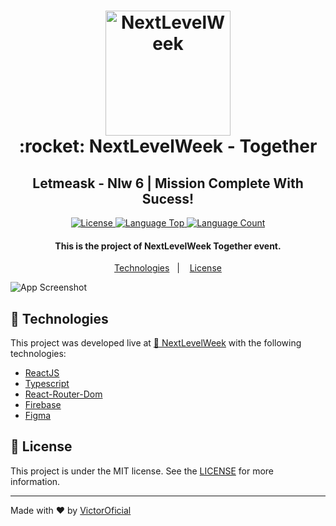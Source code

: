 <h1 align="center"> 
  <img alt="NextLevelWeek" src="https://user-images.githubusercontent.com/79101105/123453487-ffa91500-d5b5-11eb-887f-1a8f93bf889b.png" width="200px"/>  
  <br>  
   :rocket: NextLevelWeek - Together
</h1>  
<h2 align="center">Letmeask - Nlw 6 | Mission Complete With Sucess!</h2>

<p align="center">
  <a href="https://github.com/VictorOficial/Letmeask/blob/master/LICENSE"> 
    <img alt="License" src="https://img.shields.io/github/license/VictorOficial/Letmeask?style=for-the-badge"> 
  </a>
  <a href="https://github.com/VictorOficial/Letmeask"> 
    <img alt="Language Top" src="https://img.shields.io/github/languages/top/VictorOficial/Letmeask?style=for-the-badge"> 
  </a>
  <a href="https://github.com/VictorOficial/Letmeask"> 
    <img alt="Language Count" src="https://img.shields.io/github/languages/count/VictorOficial/Letmeask?style=for-the-badge"> 
  </a>
</p>
 
<h4 align="center">
  This is the project of NextLevelWeek Together event.
</h4> 

<p align="center">
  <a href="#rocket-technologies">Technologies</a>&nbsp;&nbsp;&nbsp;|&nbsp;&nbsp;&nbsp;
  <a href="#memo-license">License</a>
</p>

![App Screenshot](https://raw.githubusercontent.com/marssaljr/letmeask/main/.github/app.svg) 

## :rocket: Technologies

This project was developed live at [🚀 NextLevelWeek](https://nextlevelweek.com) with the following technologies:

- [ReactJS](reactjs) 
- [Typescript][ts] 
- [React-Router-Dom](reactRouterDom) 
- [Firebase](firebase) 
- [Figma](figma) 

## :memo: License

This project is under the MIT license. See the [LICENSE](https://github.com/VictorOficial/Letmeask/blob/master/LICENSE) for more information.

---

Made with ♥ by [VictorOficial](https://github.com/VictorOficial)

[reactJs]: https://reactjs.org
[ts]: https://www.typescriptlang.org
[reactRouterDom]: https://github.com/ReactTraining/react-router
[firebase]: https://console.firebase.google.com/
[figm]: https://figma.com
